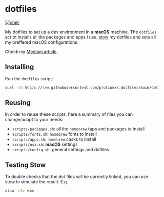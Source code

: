 # dotfiles

[![shell](https://github.com/protiumx/.dotfiles/actions/workflows/shell.yml/badge.svg)](https://github.com/protiumx/.dotfiles/actions/workflows/shell.yml)

My dotfiles to set up a dev environment in a **macOS** machine.
The `dotfiles` script installs all the packages and apps I use, [stow](https://www.gnu.org/software/stow/) my dotfiles and sets all my preffered macOS configurations.

Check my [Medium article](https://medium.com/@protiumx/bash-gnu-stow-take-a-walk-while-your-new-macbook-is-being-set-up-351a6f2f9225).

## Installing

Run the `dotfiles` script:
```sh
curl -sO https://raw.githubusercontent.com/protiumx/.dotfiles/main/dotfiles
```

## Reusing

In order to reuse these scripts, here a summary of files you can change/adapt to your needs:

- `scripts/packages.sh`: all the `homebrew` taps and packages to install
- `scripts/fonts.sh`: `homebrew` fonts to install
- `scripts/apps.sh`: `homebrew` casks to install
- `scripts/osx.sh`: **macOS** settings
- `scripts/config.sh`: general settings and dotfiles

## Testing Stow

To double checks that the dot files will be correctly linked, you can use stow to simulate the result. E.g.

```sh
stow -nSv vim

```
